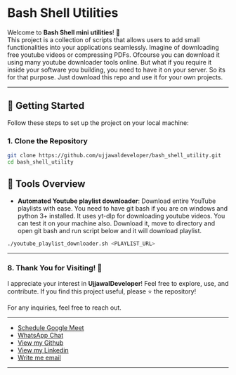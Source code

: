 # **Bash Shell Utilities**

Welcome to **Bash Shell mini utilities**! 🚀  
This project is a collection of scripts that allows users to add small functionalities into your applications seamlessly. Imagine of downloading free youtube videos or compressing PDFs. Ofcourse you can download it using many youtube downloader tools online. But what if you require it inside your software you building, you need to have it on your server. So its for that purpose. Just download this repo and use it for your own projects. 

---

## **🚀 Getting Started**

Follow these steps to set up the project on your local machine:

### **1. Clone the Repository**
```bash
git clone https://github.com/ujjawaldeveloper/bash_shell_utility.git
cd bash_shell_utility
```

## **🌟 Tools Overview**

- **Automated Youtube playlist downloader**: Download entire YouTube playlists with ease. You need to have git bash if you are on windows and python 3+ installed. It uses yt-dlp for downloading youtube videos. You can test it on your machine also. Download it, move to directory and open git bash and run script below and it will download playlist.

```bash
./youtube_playlist_downloader.sh <PLAYLIST_URL>
```

---

### **8. Thank You for Visiting!** 🎉

I appreciate your interest in **UjjawalDeveloper**! Feel free to explore, use, and contribute. If you find this project useful, please ⭐ the repository!

For any inquiries, feel free to reach out.

---

- [Schedule Google Meet](https://calendly.com/uyin/talk)
- [WhatsApp Chat](https://wa.me/+918307988593)
- [View my Github](https://github.com/ujjawaldeveloper)
- [View my Linkedin](https://www.linkedin.com/in/ujjawaldeveloper)
- [Write me email](mailto:uy2110101@gmail.com)

---

